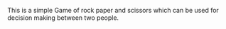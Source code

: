 This is a simple Game of rock paper and scissors which can be used for decision making  between two people.
